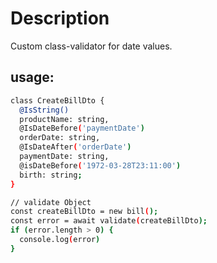 # Description

Custom class-validator for date values.

## usage:

```bash
class CreateBillDto {
  @IsString()
  productName: string,
  @IsDateBefore('paymentDate')
  orderDate: string,
  @IsDateAfter('orderDate')
  paymentDate: string,
  @isDateBefore('1972-03-28T23:11:00')
  birth: string;
}

// validate Object
const createBillDto = new bill();
const error = await validate(createBillDto);
if (error.length > 0) {
  console.log(error)
}

```
